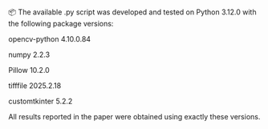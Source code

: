 📦 The available .py script was developed and tested on Python 3.12.0 with the following package versions:

opencv-python 4.10.0.84

numpy 2.2.3

Pillow 10.2.0

tifffile 2025.2.18

customtkinter 5.2.2

All results reported in the paper were obtained using exactly these versions.
